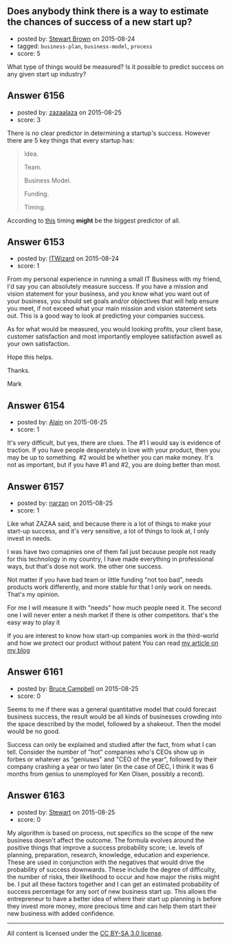 ## Does anybody think there is a way to estimate the chances of success of a new start up?

- posted by: [Stewart Brown](https://stackexchange.com/users/6842083/stewart-brown) on 2015-08-24
- tagged: `business-plan`, `business-model`, `process`
- score: 5

<p>What type of things would be measured? Is it possible to predict success on any given start up industry? </p>



## Answer 6156

- posted by: [zazaalaza](https://stackexchange.com/users/4672194/zazaalaza) on 2015-08-25
- score: 3

<p>There is no clear predictor in determining a startup's success. However there are 5 key things that every startup has:</p>

<blockquote>
  <p>Idea.</p>
  
  <p>Team.</p>
  
  <p>Business Model.</p>
  
  <p>Funding.</p>
  
  <p>Timing.</p>
</blockquote>

<p>According to <a href="https://www.youtube.com/watch?v=bNpx7gpSqbY" rel="nofollow">this</a> timing <strong>might</strong> be the biggest predictor of all.</p>



## Answer 6153

- posted by: [ITWizard](https://stackexchange.com/users/6842112/itwizard) on 2015-08-24
- score: 1

<p>From my personal experience in running a small IT Business with my friend, I'd say you can absolutely measure success. If you have a mission and vision statement for your business, and you know what you want out of your business, you should set goals and/or objectives that will help ensure you meet, if not exceed what your main mission and vision statement sets out. This is a good way to look at predicting your companies success.</p>

<p>As for what would be measured, you would looking profits, your client base, customer satisfaction and most importantly employee satisfaction aswell as your own satisfaction.</p>

<p>Hope this helps. </p>

<p>Thanks. </p>

<p>Mark </p>



## Answer 6154

- posted by: [Alain](https://stackexchange.com/users/21866/alain) on 2015-08-25
- score: 1

<p>It's very difficult, but yes, there are clues. The #1 I would say is evidence of traction. If you have people desperately in love with your product, then you may be up to something. #2 would be whether you can make money. It's not as important, but if you have #1 and #2, you are doing better than most.</p>



## Answer 6157

- posted by: [narzan](https://stackexchange.com/users/4938632/narzan) on 2015-08-25
- score: 1

<p>Like what ZAZAA said, and because there is a lot of things to make your start-up success, and it's very sensitive, a lot of things to look at, I only invest in needs.</p>

<p>I was have two comapnies one of them fail just because people not ready for this technology in my country, I have made everything in professional ways, but that's dose not work. the other one success. </p>

<p>Not matter if you have bad team or little funding "not too bad", needs products work differently, and more stable for that I only work on needs. That's my opinion.</p>

<p>For me I will measure it with "needs" how much people need it.
The second one I will never enter a nesh market if there is other competitors. that's the easy way to play it</p>

<p>If you are interest to know how start-up companies work in the third-world
and how we protect our product without patent You can read <a href="http://narzan.weebly.com/my-blog/build-your-own-product-protect-your-business-idea-without-a-patent" rel="nofollow">my article on my blog</a></p>



## Answer 6161

- posted by: [Bruce Campbell](https://stackexchange.com/users/5763335/bruce-campbell) on 2015-08-25
- score: 0

<p>Seems to me if there was a general quantitative model that could forecast business success, the result would be all kinds of businesses crowding into the space described by the model, followed by a shakeout. Then the model would be no good.</p>

<p>Success can only be explained and studied after the fact, from what I can tell. Consider the number of "hot" companies who's CEOs show up in forbes or whatever as "geniuses" and "CEO of the year", followed by their company crashing a year or two later (in the case of DEC, I think it was 6 months from genius to unemployed for Ken Olsen, possibly a record).</p>



## Answer 6163

- posted by: [Stewart](https://stackexchange.com/users/4040165/stewart) on 2015-08-25
- score: 0

<p>My algorithm is based on process, not specifics so the scope of the new business doesn't affect the outcome. The formula evolves around the positive things that improve a success probability score; i.e. levels of planning, preparation, research, knowledge, education and experience. These are used in conjunction with the negatives that would drive the probability of success downwards. These include the degree of difficulty, the number of risks, their likelihood to occur and how major the risks might be. I put all these factors together and I can get an estimated probability of success percentage for any sort of new business start up. This allows the entrepreneur to have a better idea of where their start up planning is before they invest more money, more precious time and can help them start their new business with added confidence.  </p>




---

All content is licensed under the [CC BY-SA 3.0 license](https://creativecommons.org/licenses/by-sa/3.0/).
